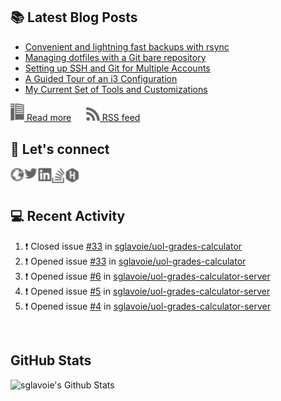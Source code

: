 ## 📚 Latest Blog Posts

<!-- BLOG-POST-LIST:START -->
- [Convenient and lightning fast backups with rsync](https://www.sglavoie.com/posts/2021/07/31/convenient-and-lightning-fast-backups-with-rsync/)
- [Managing dotfiles with a Git bare repository](https://www.sglavoie.com/posts/2021/05/30/managing-dotfiles-with-git-bare-repository/)
- [Setting up SSH and Git for Multiple Accounts](https://www.sglavoie.com/posts/2020/10/03/setting-up-ssh-and-git-for-multiple-accounts/)
- [A Guided Tour of an i3 Configuration](https://www.sglavoie.com/posts/2020/08/15/a-guided-tour-of-an-i3-configuration/)
- [My Current Set of Tools and Customizations](https://www.sglavoie.com/posts/2020/06/06/my-current-set-of-tools-and-customizations/)
<!-- BLOG-POST-LIST:END -->


[<img alt="rss feed" width="22px" src="./assets/readthedocs.svg" /> Read more][website] &nbsp;&nbsp;&nbsp;&nbsp; [<img alt="rss feed" width="22px" src="./assets/rss.svg" /> RSS feed][rss]

## 🔌 Let's connect

[<img align="left" alt="sglavoie.com" width="22px" src="./assets/globe.svg" />][website]
[<img align="left" alt="sgdlavoie | Twitter" width="22px" src="./assets/twitter.svg" />][twitter]
[<img align="left" alt="sglavoie | LinkedIn" width="22px" src="./assets/linkedin.svg" />][linkedin]
[<img align="left" alt="sglavoie | Stackoverflow" width="22px" src="./assets/stackoverflow.svg" />][stackoverflow]
[<img align="left" alt="sglavoie | HackRank" width="22px" src="./assets/hackerrank.svg" />][hackerrank]

<br /><br />

## :computer: Recent Activity

<!--START_SECTION:activity-->
1. ❗️ Closed issue [#33](https://github.com/sglavoie/uol-grades-calculator/issues/33) in [sglavoie/uol-grades-calculator](https://github.com/sglavoie/uol-grades-calculator)
2. ❗️ Opened issue [#33](https://github.com/sglavoie/uol-grades-calculator/issues/33) in [sglavoie/uol-grades-calculator](https://github.com/sglavoie/uol-grades-calculator)
3. ❗️ Opened issue [#6](https://github.com/sglavoie/uol-grades-calculator-server/issues/6) in [sglavoie/uol-grades-calculator-server](https://github.com/sglavoie/uol-grades-calculator-server)
4. ❗️ Opened issue [#5](https://github.com/sglavoie/uol-grades-calculator-server/issues/5) in [sglavoie/uol-grades-calculator-server](https://github.com/sglavoie/uol-grades-calculator-server)
5. ❗️ Opened issue [#4](https://github.com/sglavoie/uol-grades-calculator-server/issues/4) in [sglavoie/uol-grades-calculator-server](https://github.com/sglavoie/uol-grades-calculator-server)
<!--END_SECTION:activity-->


<br />

## GitHub Stats

<img alt="sglavoie's Github Stats" src="https://github-readme-stats.sglavoie.vercel.app/api?username=sglavoie&show_icons=true&title_color=5DC1FF&icon_color=fca311&text_color=e5e5e5&bg_color=000000" />

<br /><br />

[hackerrank]: https://www.hackerrank.com/sglavoie
[rss]: https://www.sglavoie.com/feeds/sglavoie.rss.xml
[website]: https://www.sglavoie.com
[twitter]: https://twitter.com/sgdlavoie
[linkedin]: https://www.linkedin.com/in/sglavoie
[stackoverflow]: https://stackoverflow.com/story/sglavoie

